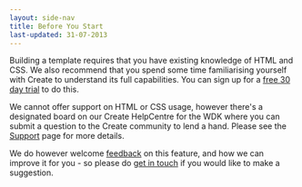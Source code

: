 ```yaml
---
layout: side-nav
title: Before You Start
last-updated: 31-07-2013
---
```


Building a template requires that you have existing knowledge of HTML and CSS. We also recommend that you spend some time familiarising yourself with Create to understand its full capabilities. You can sign up for a [free 30 day trial](http://www.create.net/signup.phtml) to do this.

We cannot offer support on HTML or CSS usage, however there's a designated board on our Create HelpCentre for the WDK where you can submit a question to the Create community to lend a hand. Please see the [Support](/pages/support/01how-it-works.html) page for more details.

We do however welcome [feedback](http://www.create.net/contact.phtml?showpage=contactform) on this feature, and how we can improve it for you - so please do [get in touch](http://www.create.net/contact.phtml?showpage=contactform) if you would like to make a suggestion.